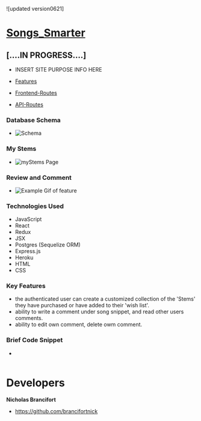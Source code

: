 ![updated version0621]
# [Songs_Smarter](https://songs-smarter.herokuapp.com)


## [....IN PROGRESS....]
  * INSERT SITE PURPOSE INFO HERE

  * [Features](https://github.com/brancifortnick/Songs_Smarter_/wiki/features)
  * [Frontend-Routes](https://github.com/brancifortnick/Songs_Smarter_/wiki/Frontend-Routes)
  * [API-Routes](https://github.com/brancifortnick/Songs_Smarter_/wiki/API-Documentation)

### Database Schema
  * ![Schema](https://user-images.githubusercontent.com/65651149/123181426-47675980-d45b-11eb-801f-b4a7970388f4.png)


### My Stems
  * ![myStems Page]()

### Review and Comment
  *  ![Example Gif of feature]()

 ### Technologies Used
 * JavaScript
 * React
 * Redux
 * JSX
 * Postgres (Sequelize ORM)
 * Express.js
 * Heroku
 * HTML
 * CSS

 ### Key Features
   * the authenticated user can create a customized collection of the 'Stems' they have purchased or have added to their  'wish list'. 
   * ability to write a comment under song snippet, and read other users comments.
   * ability to edit own comment, delete owm comment.
  

 ### Brief Code Snippet
  * 
  ```javascript

  ```
# Developers

 **Nicholas Brancifort**
 
  * https://github.com/brancifortnick


